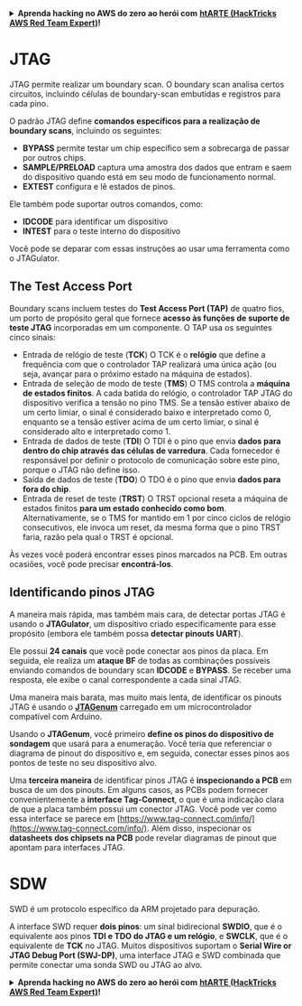 <details>

<summary><strong>Aprenda hacking no AWS do zero ao herói com</strong> <a href="https://training.hacktricks.xyz/courses/arte"><strong>htARTE (HackTricks AWS Red Team Expert)</strong></a><strong>!</strong></summary>

Outras formas de apoiar o HackTricks:

* Se você quer ver sua **empresa anunciada no HackTricks** ou **baixar o HackTricks em PDF**, confira os [**PLANOS DE ASSINATURA**](https://github.com/sponsors/carlospolop)!
* Adquira o [**material oficial PEASS & HackTricks**](https://peass.creator-spring.com)
* Descubra [**A Família PEASS**](https://opensea.io/collection/the-peass-family), nossa coleção de [**NFTs**](https://opensea.io/collection/the-peass-family) exclusivos
* **Junte-se ao grupo do** 💬 [**Discord**](https://discord.gg/hRep4RUj7f) ou ao [**grupo do telegram**](https://t.me/peass) ou **siga-me** no **Twitter** 🐦 [**@carlospolopm**](https://twitter.com/carlospolopm)**.**
* **Compartilhe suas técnicas de hacking enviando PRs para os repositórios github do** [**HackTricks**](https://github.com/carlospolop/hacktricks) e [**HackTricks Cloud**](https://github.com/carlospolop/hacktricks-cloud).

</details>


#

# JTAG

JTAG permite realizar um boundary scan. O boundary scan analisa certos circuitos, incluindo células de boundary-scan embutidas e registros para cada pino.

O padrão JTAG define **comandos específicos para a realização de boundary scans**, incluindo os seguintes:

* **BYPASS** permite testar um chip específico sem a sobrecarga de passar por outros chips.
* **SAMPLE/PRELOAD** captura uma amostra dos dados que entram e saem do dispositivo quando está em seu modo de funcionamento normal.
* **EXTEST** configura e lê estados de pinos.

Ele também pode suportar outros comandos, como:

* **IDCODE** para identificar um dispositivo
* **INTEST** para o teste interno do dispositivo

Você pode se deparar com essas instruções ao usar uma ferramenta como o JTAGulator.

## The Test Access Port

Boundary scans incluem testes do **Test Access Port (TAP)** de quatro fios, um porto de propósito geral que fornece **acesso às funções de suporte de teste JTAG** incorporadas em um componente. O TAP usa os seguintes cinco sinais:

* Entrada de relógio de teste (**TCK**) O TCK é o **relógio** que define a frequência com que o controlador TAP realizará uma única ação (ou seja, avançar para o próximo estado na máquina de estados).
* Entrada de seleção de modo de teste (**TMS**) O TMS controla a **máquina de estados finitos**. A cada batida do relógio, o controlador TAP JTAG do dispositivo verifica a tensão no pino TMS. Se a tensão estiver abaixo de um certo limiar, o sinal é considerado baixo e interpretado como 0, enquanto se a tensão estiver acima de um certo limiar, o sinal é considerado alto e interpretado como 1.
* Entrada de dados de teste (**TDI**) O TDI é o pino que envia **dados para dentro do chip através das células de varredura**. Cada fornecedor é responsável por definir o protocolo de comunicação sobre este pino, porque o JTAG não define isso.
* Saída de dados de teste (**TDO**) O TDO é o pino que envia **dados para fora do chip**.
* Entrada de reset de teste (**TRST**) O TRST opcional reseta a máquina de estados finitos **para um estado conhecido como bom**. Alternativamente, se o TMS for mantido em 1 por cinco ciclos de relógio consecutivos, ele invoca um reset, da mesma forma que o pino TRST faria, razão pela qual o TRST é opcional.

Às vezes você poderá encontrar esses pinos marcados na PCB. Em outras ocasiões, você pode precisar **encontrá-los**.

## Identificando pinos JTAG

A maneira mais rápida, mas também mais cara, de detectar portas JTAG é usando o **JTAGulator**, um dispositivo criado especificamente para esse propósito (embora ele também possa **detectar pinouts UART**).

Ele possui **24 canais** que você pode conectar aos pinos da placa. Em seguida, ele realiza um **ataque BF** de todas as combinações possíveis enviando comandos de boundary scan **IDCODE** e **BYPASS**. Se receber uma resposta, ele exibe o canal correspondente a cada sinal JTAG.

Uma maneira mais barata, mas muito mais lenta, de identificar os pinouts JTAG é usando o [**JTAGenum**](https://github.com/cyphunk/JTAGenum/) carregado em um microcontrolador compatível com Arduino.

Usando o **JTAGenum**, você primeiro **define os pinos do dispositivo de sondagem** que usará para a enumeração. Você teria que referenciar o diagrama de pinout do dispositivo e, em seguida, conectar esses pinos aos pontos de teste no seu dispositivo alvo.

Uma **terceira maneira** de identificar pinos JTAG é **inspecionando a PCB** em busca de um dos pinouts. Em alguns casos, as PCBs podem fornecer convenientemente a **interface Tag-Connect**, o que é uma indicação clara de que a placa também possui um conector JTAG. Você pode ver como essa interface se parece em [https://www.tag-connect.com/info/](https://www.tag-connect.com/info/). Além disso, inspecionar os **datasheets dos chipsets na PCB** pode revelar diagramas de pinout que apontam para interfaces JTAG.

# SDW

SWD é um protocolo específico da ARM projetado para depuração.

A interface SWD requer **dois pinos**: um sinal bidirecional **SWDIO**, que é o equivalente aos pinos **TDI e TDO do JTAG e um relógio**, e **SWCLK**, que é o equivalente de **TCK** no JTAG. Muitos dispositivos suportam o **Serial Wire or JTAG Debug Port (SWJ-DP)**, uma interface JTAG e SWD combinada que permite conectar uma sonda SWD ou JTAG ao alvo.


<details>

<summary><strong>Aprenda hacking no AWS do zero ao herói com</strong> <a href="https://training.hacktricks.xyz/courses/arte"><strong>htARTE (HackTricks AWS Red Team Expert)</strong></a><strong>!</strong></summary>

Outras formas de apoiar o HackTricks:

* Se você quer ver sua **empresa anunciada no HackTricks** ou **baixar o HackTricks em PDF**, confira os [**PLANOS DE ASSINATURA**](https://github.com/sponsors/carlospolop)!
* Adquira o [**material oficial PEASS & HackTricks**](https://peass.creator-spring.com)
* Descubra [**A Família PEASS**](https://opensea.io/collection/the-peass-family), nossa coleção de [**NFTs**](https://opensea.io/collection/the-peass-family) exclusivos
* **Junte-se ao grupo do** 💬 [**Discord**](https://discord.gg/hRep4RUj7f) ou ao [**grupo do telegram**](https://t.me/peass) ou **siga-me** no **Twitter** 🐦 [**@carlospolopm**](https://twitter.com/carlospolopm)**.**
* **Compartilhe suas técnicas de hacking enviando PRs para os repositórios github do** [**HackTricks**](https://github.com/carlospolop/hacktricks) e [**HackTricks Cloud**](https://github.com/carlospolop/hacktricks-cloud).

</details>
